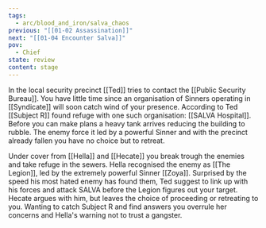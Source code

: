 ```yaml
---
tags:
  - arc/blood_and_iron/salva_chaos
previous: "[[01-02 Assassination]]"
next: "[[01-04 Encounter Salva]]"
pov:
  - Chief
state: review
content: stage
---
```

In the local security precinct [[Ted]] tries to contact the [[Public Security Bureau]]. You have little time since an organisation of Sinners operating in [[Syndicate]] will soon catch wind of your presence. According to Ted [[Subject R]] found refuge with one such organisation: [[SALVA Hospital]]. Before you can make plans a heavy tank arrives reducing the building to rubble. The enemy force it led by a powerful Sinner and with the precinct already fallen you have no choice but to retreat.

Under cover from [[Hella]] and [[Hecate]] you break trough the enemies and take refuge in the sewers. Hella recognised the enemy as [[The Legion]], led by the extremely powerful Sinner [[Zoya]]. Surprised by the speed his most hated enemy has found them, Ted suggest to link up with his forces and attack SALVA before the Legion figures out your target. Hecate argues with him, but leaves the choice of proceeding or retreating to you. Wanting to catch Subject R and find answers you overrule her concerns and Hella's warning not to trust a gangster.